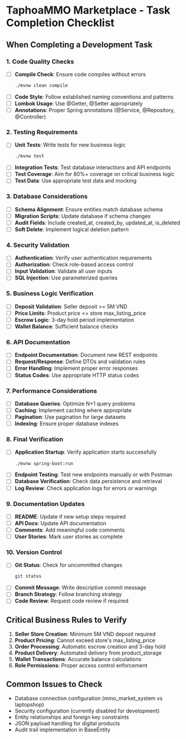 # TaphoaMMO Marketplace - Task Completion Checklist

## When Completing a Development Task

### 1. Code Quality Checks
- [ ] **Compile Check**: Ensure code compiles without errors
  ```bash
  ./mvnw clean compile
  ```
- [ ] **Code Style**: Follow established naming conventions and patterns
- [ ] **Lombok Usage**: Use @Getter, @Setter appropriately
- [ ] **Annotations**: Proper Spring annotations (@Service, @Repository, @Controller)

### 2. Testing Requirements
- [ ] **Unit Tests**: Write tests for new business logic
  ```bash
  ./mvnw test
  ```
- [ ] **Integration Tests**: Test database interactions and API endpoints
- [ ] **Test Coverage**: Aim for 80%+ coverage on critical business logic
- [ ] **Test Data**: Use appropriate test data and mocking

### 3. Database Considerations
- [ ] **Schema Alignment**: Ensure entities match database schema
- [ ] **Migration Scripts**: Update database if schema changes
- [ ] **Audit Fields**: Include created_at, created_by, updated_at, is_deleted
- [ ] **Soft Delete**: Implement logical deletion pattern

### 4. Security Validation
- [ ] **Authentication**: Verify user authentication requirements
- [ ] **Authorization**: Check role-based access control
- [ ] **Input Validation**: Validate all user inputs
- [ ] **SQL Injection**: Use parameterized queries

### 5. Business Logic Verification
- [ ] **Deposit Validation**: Seller deposit >= 5M VND
- [ ] **Price Limits**: Product price <= store max_listing_price
- [ ] **Escrow Logic**: 3-day hold period implementation
- [ ] **Wallet Balance**: Sufficient balance checks

### 6. API Documentation
- [ ] **Endpoint Documentation**: Document new REST endpoints
- [ ] **Request/Response**: Define DTOs and validation rules
- [ ] **Error Handling**: Implement proper error responses
- [ ] **Status Codes**: Use appropriate HTTP status codes

### 7. Performance Considerations
- [ ] **Database Queries**: Optimize N+1 query problems
- [ ] **Caching**: Implement caching where appropriate
- [ ] **Pagination**: Use pagination for large datasets
- [ ] **Indexing**: Ensure proper database indexes

### 8. Final Verification
- [ ] **Application Startup**: Verify application starts successfully
  ```bash
  ./mvnw spring-boot:run
  ```
- [ ] **Endpoint Testing**: Test new endpoints manually or with Postman
- [ ] **Database Verification**: Check data persistence and retrieval
- [ ] **Log Review**: Check application logs for errors or warnings

### 9. Documentation Updates
- [ ] **README**: Update if new setup steps required
- [ ] **API Docs**: Update API documentation
- [ ] **Comments**: Add meaningful code comments
- [ ] **User Stories**: Mark user stories as complete

### 10. Version Control
- [ ] **Git Status**: Check for uncommitted changes
  ```bash
  git status
  ```
- [ ] **Commit Message**: Write descriptive commit message
- [ ] **Branch Strategy**: Follow branching strategy
- [ ] **Code Review**: Request code review if required

## Critical Business Rules to Verify
1. **Seller Store Creation**: Minimum 5M VND deposit required
2. **Product Pricing**: Cannot exceed store's max_listing_price
3. **Order Processing**: Automatic escrow creation and 3-day hold
4. **Product Delivery**: Automated delivery from product_storage
5. **Wallet Transactions**: Accurate balance calculations
6. **Role Permissions**: Proper access control enforcement

## Common Issues to Check
- Database connection configuration (mmo_market_system vs laptopshop)
- Security configuration (currently disabled for development)
- Entity relationships and foreign key constraints
- JSON payload handling for digital products
- Audit trail implementation in BaseEntity